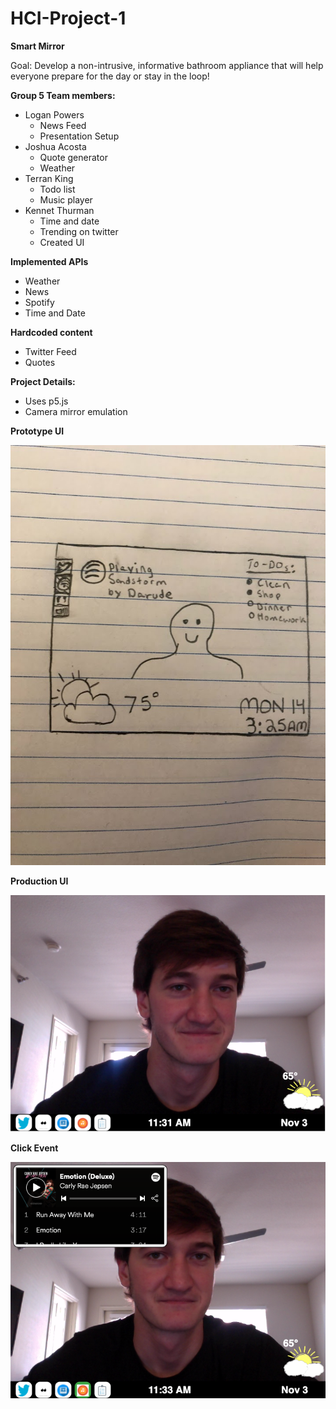 # HCI-Project-1

**Smart Mirror**

Goal: Develop a non-intrusive, informative bathroom appliance that will help everyone prepare for the day or stay in the loop!

**Group 5 Team members:**
- Logan Powers
  - News Feed
  - Presentation Setup
- Joshua Acosta
  - Quote generator
  - Weather
- Terran King
  - Todo list
  - Music player
- Kennet Thurman
  - Time and date
  - Trending on twitter
  - Created UI

**Implemented APIs**
- Weather
- News
- Spotify
- Time and Date

**Hardcoded content**
- Twitter Feed
- Quotes


**Project Details:**
- Uses p5.js
- Camera mirror emulation



**Prototype UI**

![Interface](https://github.com/kennet22/HCI-Group-Project1/blob/master/interfaceV1.jpg?raw=true)

**Production UI**

![UI](https://github.com/kennet22/HCI-Group-Project1/blob/master/baseScreen.png?raw=true)

**Click Event**

![openMusic](https://github.com/kennet22/HCI-Group-Project1/blob/master/musicOpen.png?raw=true)
